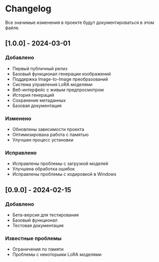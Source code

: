 # Changelog

Все значимые изменения в проекте будут документироваться в этом файле.

## [1.0.0] - 2024-03-01

### Добавлено
- Первый публичный релиз
- Базовый функционал генерации изображений
- Поддержка Image-to-Image преобразований
- Система управления LoRA моделями
- Веб-интерфейс с живым предпросмотром
- История генераций
- Сохранение метаданных
- Базовая документация

### Изменено
- Обновлены зависимости проекта
- Оптимизирована работа с памятью
- Улучшен процесс установки

### Исправлено
- Исправлены проблемы с загрузкой моделей
- Улучшена обработка ошибок
- Исправлены проблемы с кодировкой в Windows

## [0.9.0] - 2024-02-15

### Добавлено
- Бета-версия для тестирования
- Базовый функционал
- Тестовая документация

### Известные проблемы
- Ограничения по памяти
- Проблемы с некоторыми LoRA моделями